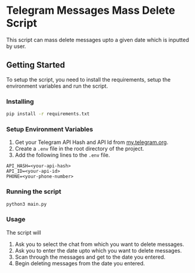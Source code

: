 # Telegram Messages Mass Delete Script

This script can mass delete messages upto a given date which is inputted by user. 

## Getting Started

To setup the script, you need to install the requirements, setup the environment variables and run the script.

### Installing
```bash
pip install -r requirements.txt
```

### Setup Environment Variables
1. Get your Telegram API Hash and API Id from [my.telegram.org](https://my.telegram.org/).
2. Create a `.env` file in the root directory of the project.
3. Add the following lines to the `.env` file.
```env
API_HASH=<your-api-hash>
API_ID=<your-api-id>
PHONE=<your-phone-number>
```

### Running the script
```cmd
python3 main.py
```

### Usage

The script will 

1. Ask you to select the chat from which you want to delete messages.
2. Ask you to enter the date upto which you want to delete messages.
3. Scan through the messages and get to the date you entered.
4. Begin deleting messages from the date you entered.

